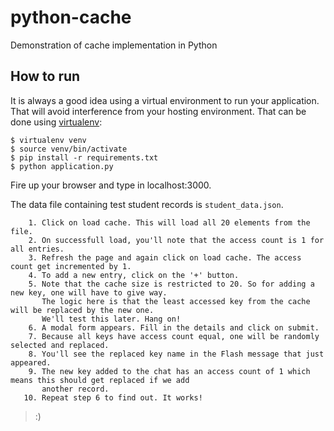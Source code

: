 python-cache
==============

Demonstration of cache implementation in Python  

How to run
------------------

It is always a good idea using a virtual environment to run your
application. That will avoid interference from your hosting
environment. That can be done using [virtualenv](https://virtualenv.pypa.io/en/stable/):

    $ virtualenv venv
    $ source venv/bin/activate
    $ pip install -r requirements.txt
    $ python application.py

Fire up your browser and type in localhost:3000.

The data file containing test student records is `student_data.json`.
```
    1. Click on load cache. This will load all 20 elements from the file.
    2. On successfull load, you'll note that the access count is 1 for all entries.
    3. Refresh the page and again click on load cache. The access count get incremented by 1.
    4. To add a new entry, click on the '+' button.
    5. Note that the cache size is restricted to 20. So for adding a new key, one will have to give way.
       The logic here is that the least accessed key from the cache will be replaced by the new one.
       We'll test this later. Hang on!
    6. A modal form appears. Fill in the details and click on submit.
    7. Because all keys have access count equal, one will be randomly selected and replaced.
    8. You'll see the replaced key name in the Flash message that just appeared.
    9. The new key added to the chat has an access count of 1 which means this should get replaced if we add
       another record.
   10. Repeat step 6 to find out. It works!
```

> :)
